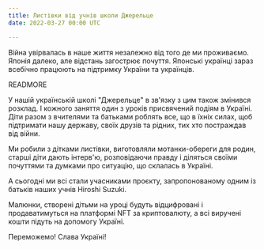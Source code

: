 ```yaml
---
title: Листівки від учнів школи Джерельце
date: 2022-03-27 00:00 UTC

---
```


Війна увірвалась в наше життя незалежно від того де ми
проживаємо. Японія далеко, але відстань загострює почуття. Японські
українці зараз всебічно працюють на підтримку України та українців.

READMORE

У нашій українській школі "Джерельце" в зв'язку з цим також змінився
розклад. І кожного заняття один з уроків присвячений подіям в
Україні. Діти разом з вчителями та батьками роблять все, що в їхніх
силах, щоб підтримати нашу державу, своїх друзів та рідних, тих хто
постраждав від війни.

Ми робили з дітками листівки, виготовляли мотанки-обереги для родин,
старші діти дають інтерв'ю, розповідаючи правду і  діляться своїми
почуттями та думками про ситуацію, що склалась в Україні.

А сьогодні ми всі стали учасниками проєкту, запропонованому одним із
батьків наших учнів Hiroshi Suzuki.

Малюнки, створені дітьми на уроці будуть відцифровані і продаватимуться
на платформі NFT за криптовалюту, а всі виручені кошти підуть на
допомогу Україні.

Переможемо!
Слава Україні!
